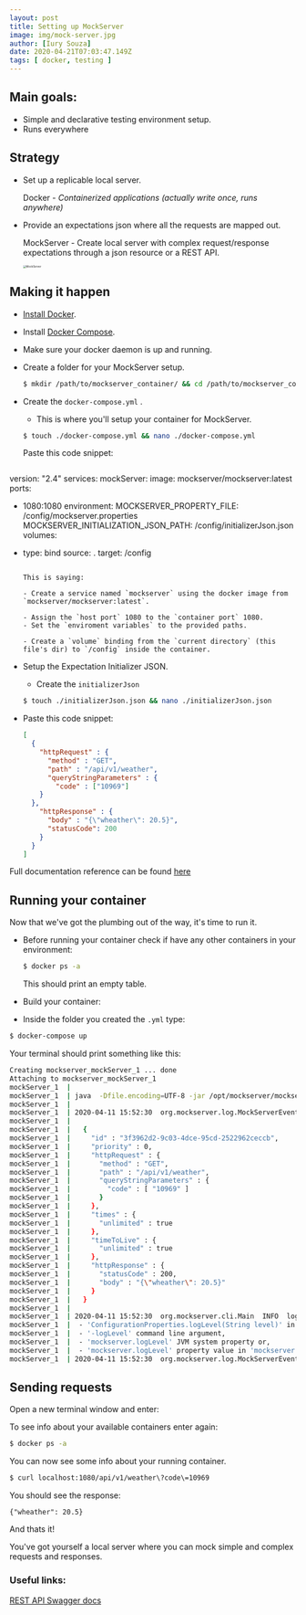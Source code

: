 ```yaml
---
layout: post
title: Setting up MockServer
image: img/mock-server.jpg
author: [Iury Souza]
date: 2020-04-21T07:03:47.149Z
tags: [ docker, testing ]
---
```


## Main goals:

- Simple and declarative testing environment setup.
- Runs everywhere

## Strategy

- Set up a replicable local server.

  Docker - *Containerized applications (actually write once, runs anywhere)*

- Provide an expectations json where all the requests are mapped out.

  MockServer - Create local server with complex request/response expectations through a json resource or a REST API.

    <img src="https://miro.medium.com/max/1400/0*LOnXgsR6pNv7mHvu.png" alt="MockServer" style="zoom:33%;" />



## Making it happen

- [Install Docker](https://docs.docker.com/get-docker/).

- Install [Docker Compose](https://docs.docker.com/compose/install/).

- Make sure your docker daemon is up and running.

- Create a folder for your MockServer setup.

  ```bash
  $ mkdir /path/to/mockserver_container/ && cd /path/to/mockserver_container
  ```

- Create the `docker-compose.yml` .

  - This is where you'll setup your container for MockServer.

  ```bash
  $ touch ./docker-compose.yml && nano ./docker-compose.yml
  ```

  Paste this code snippet:

  ```yaml
version: "2.4"
services:
mockServer:
image: mockserver/mockserver:latest
ports:
- 1080:1080
  environment:
  MOCKSERVER_PROPERTY_FILE: /config/mockserver.properties
  MOCKSERVER_INITIALIZATION_JSON_PATH: /config/initializerJson.json
  volumes:
- type: bind
  source: .
  target: /config

  ```
  
  This is saying:
  
  - Create a service named `mockserver` using the docker image from `mockserver/mockserver:latest`.

  - Assign the `host port` 1080 to the `container port` 1080.
  - Set the `enviroment variables` to the provided paths.
    
  - Create a `volume` binding from the `current directory` (this file's dir) to `/config` inside the container.

- Setup the Expectation Initializer JSON.

  - Create the `initializerJson`

  ```bash
  $ touch ./initializerJson.json && nano ./initializerJson.json
  ```

- Paste this code snippet:

  ```json
  [
    {
      "httpRequest" : {
        "method" : "GET",
        "path" : "/api/v1/weather",
        "queryStringParameters" : {
          "code" : ["10969"]
      }
    },
      "httpResponse" : {
        "body" : "{\"wheather\": 20.5}",
        "statusCode": 200
      }
    }
  ]
  
  ```

Full documentation reference can be found [here](https://app.swaggerhub.com/apis/jamesdbloom/mock-server-openapi/5.9.x#/Expectation)

## Running your container

Now that we've got the plumbing out of the way, it's time to run it.

- Before running your container check if have any other containers in your environment:

  ```bash
  $ docker ps -a
  ```

  This should print an empty table.

-  Build your container:

- Inside the folder you created the `.yml` type:

```bash
$ docker-compose up
```

Your terminal should print something like this:

```bash
Creating mockserver_mockServer_1 ... done
Attaching to mockserver_mockServer_1
mockServer_1  | 
mockServer_1  | java  -Dfile.encoding=UTF-8 -jar /opt/mockserver/mockserver-netty-jar-with-dependencies.jar  -server
mockServer_1  | 
mockServer_1  | 2020-04-11 15:52:30  org.mockserver.log.MockServerEventLog  INFO  creating expectation:
mockServer_1  | 
mockServer_1  |   {
mockServer_1  |     "id" : "3f3962d2-9c03-4dce-95cd-2522962ceccb",
mockServer_1  |     "priority" : 0,
mockServer_1  |     "httpRequest" : {
mockServer_1  |       "method" : "GET",
mockServer_1  |       "path" : "/api/v1/weather",
mockServer_1  |       "queryStringParameters" : {
mockServer_1  |         "code" : [ "10969" ]
mockServer_1  |       }
mockServer_1  |     },
mockServer_1  |     "times" : {
mockServer_1  |       "unlimited" : true
mockServer_1  |     },
mockServer_1  |     "timeToLive" : {
mockServer_1  |       "unlimited" : true
mockServer_1  |     },
mockServer_1  |     "httpResponse" : {
mockServer_1  |       "statusCode" : 200,
mockServer_1  |       "body" : "{\"wheather\": 20.5}"
mockServer_1  |     }
mockServer_1  |   }
mockServer_1  |  
mockServer_1  | 2020-04-11 15:52:30  org.mockserver.cli.Main  INFO  logger level is INFO, change using:
mockServer_1  |  - 'ConfigurationProperties.logLevel(String level)' in Java code,
mockServer_1  |  - '-logLevel' command line argument,
mockServer_1  |  - 'mockserver.logLevel' JVM system property or,
mockServer_1  |  - 'mockserver.logLevel' property value in 'mockserver.properties' 
mockServer_1  | 2020-04-11 15:52:30  org.mockserver.log.MockServerEventLog  INFO  started on port: 1080 


```

## Sending requests

Open a new terminal window and enter:

To see info about your available containers enter again:

```bash
$ docker ps -a
```

You can now see some info about your running container.

```bash
$ curl localhost:1080/api/v1/weather\?code\=10969           
```

You should see the response:

```
{"wheather": 20.5}
```

And thats it!

You've got yourself a local server where you can mock simple and complex requests and responses.

### Useful links:

[REST API Swagger docs](https://app.swaggerhub.com/apis/jamesdbloom/mock-server-openapi/5.9.x)

